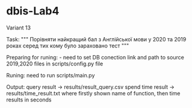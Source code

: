# dbis-Lab4

Variant 13

Task: """ Порівняти найкращий бал з Англійської мови у 2020 та 2019 роках серед тих кому було зараховано тест """

Preparing for runing: - need to set DB conection link and path to source 2019,2020 files in scripts/config.py file

Runing: need to run scripts/main.py

Output: query result -> results/result_query.csv 
spend time result -> results/time_result.txt where firstly shown name of function, then time results in seconds